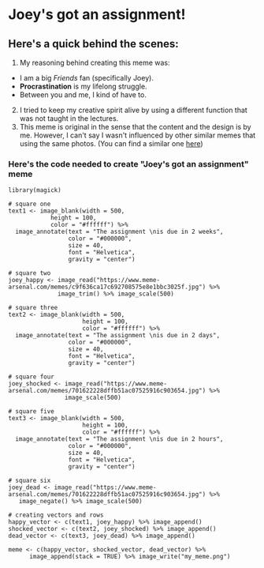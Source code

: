 # Joey's got an assignment!

## Here's a quick behind the scenes:

1. My reasoning behind creating this meme was:
* I am a big _Friends_ fan (specifically Joey).
* __Procrastination__ is my lifelong struggle.
* Between you and me, I kind of have to.

2. I tried to keep my creative spirit alive by using a different function that was not taught in the lectures.
3. This meme is original in the sense that the content and the design is by me. However, I can't say I wasn't influenced by other similar memes that
using the same photos. (You can find a similar one [here]("https://i.kym-cdn.com/photos/images/original/001/697/668/738.jpg"))

### Here's the code needed to create __"Joey's got an assignment" meme__

```{r}
library(magick)

# square one
text1 <- image_blank(width = 500,
            height = 100,
            color = "#ffffff") %>%
  image_annotate(text = "The assignment \nis due in 2 weeks",
                 color = "#000000",
                 size = 40,
                 font = "Helvetica",
                 gravity = "center")

# square two
joey_happy <- image_read("https://www.meme-arsenal.com/memes/c9f636ca17c692708575e8e1bbc3025f.jpg") %>%
              image_trim() %>% image_scale(500)

# square three 
text2 <- image_blank(width = 500,
                     height = 100,
                     color = "#ffffff") %>%
  image_annotate(text = "The assignment \nis due in 2 days",
                 color = "#000000",
                 size = 40,
                 font = "Helvetica",
                 gravity = "center")

# square four
joey_shocked <- image_read("https://www.meme-arsenal.com/memes/701622228dffb51ac07525916c903654.jpg") %>%
                image_scale(500)

# square five
text3 <- image_blank(width = 500,
                     height = 100,
                     color = "#ffffff") %>%
  image_annotate(text = "The assignment \nis due in 2 hours",
                 color = "#000000",
                 size = 40,
                 font = "Helvetica",
                 gravity = "center")

# square six
joey_dead <- image_read("https://www.meme-arsenal.com/memes/701622228dffb51ac07525916c903654.jpg") %>%
   image_negate() %>% image_scale(500)

# creating vectors and rows
happy_vector <- c(text1, joey_happy) %>% image_append()
shocked_vector <- c(text2, joey_shocked) %>% image_append()
dead_vector <- c(text3, joey_dead) %>% image_append()

meme <- c(happy_vector, shocked_vector, dead_vector) %>% 
      image_append(stack = TRUE) %>% image_write("my_meme.png")
      
```
